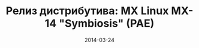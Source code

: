 ---
layout: post
title: "Релиз дистрибутива: MX Linux MX-14 \"Symbiosis\" (PAE)"
date: 2014-03-24   
---